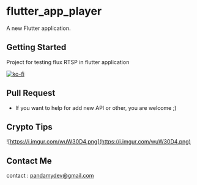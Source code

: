 # flutter_app_player

A new Flutter application.

## Getting Started

Project for testing flux RTSP in flutter application


[![ko-fi](https://ko-fi.com/img/githubbutton_sm.svg)](https://ko-fi.com/A0A72UVP8)

## Pull Request

- If you want to help for add new API or other, you are welcome ;)

## Crypto Tips

![https://i.imgur.com/wuW30D4.png](https://i.imgur.com/wuW30D4.png)

## Contact Me

contact : [pandamydev@gmail.com](mailto:pandamydev@gmail.com)

